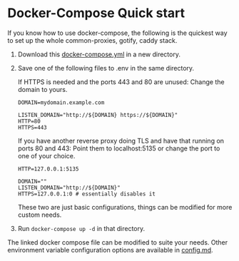 # Docker-Compose Quick start

If you know how to use docker-compose, the following is the quickest way to set up the whole common-proxies, gotify, caddy stack.

1. Download this [docker-compose.yml](./docker-compose-quick.yml) in a new directory.

1. Save one of the following files to .env in the same directory.

    If HTTPS is needed and the ports 443 and 80 are unused:
    Change the domain to yours.

    ```env
    DOMAIN=mydomain.example.com

    LISTEN_DOMAIN="http://${DOMAIN} https://${DOMAIN}"
    HTTP=80
    HTTPS=443
    ```

    If you have another reverse proxy doing TLS and have that running on ports 80 and 443:
    Point them to localhost:5135 or change the port to one of your choice.

    ```env
    HTTP=127.0.0.1:5135

    DOMAIN=""
    LISTEN_DOMAIN="http://${DOMAIN}"
    HTTPS=127.0.0.1:0 # essentially disables it
    ```

    These two are just basic configurations, things can be modified for more custom needs.

1. Run `docker-compose up -d` in that directory.

The linked docker compose file can be modified to suite your needs. Other environment variable configuration options are available in [config.md](config.md).
